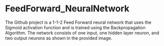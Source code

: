 # FeedForward_NeuralNetwork
The Github project is a 1-1-2 Feed Forward neural network that uses the Sigmoid activation function and is trained using the Backpropagation Algorithm. The network consists of one input, one hidden layer neuron, and two output neurons as shown in the provided image.
